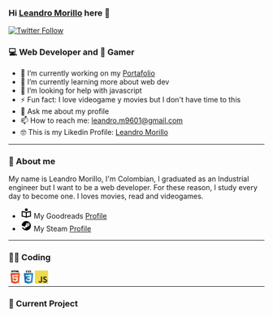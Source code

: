 ### Hi [Leandro Morillo][website] here 👋
[![Twitter Follow](https://img.shields.io/twitter/follow/lmorillo96?color=1DA1F2&label=Leandro%20Morillo&logo=twitter&style=flat-square)](https://twitter.com/lmorillo96)


### 💻 Web Developer and 👾 Gamer

- 🔭 I’m currently working on my [Portafolio][portafolio]
- 🌱 I’m currently learning more about web dev
- 🤔 I’m looking for help with javascript
- ⚡ Fun fact: I love videogame y movies but I don't have time to this
- 💬 Ask me about my profile 
- 📫 How to reach me: leandro.m9601@gmail.com
- 🤓 This is my Likedin Profile: [Leandro Morillo][linkedin]

---
### 👤 About me

My name is Leandro Morillo, I'm Colombian, I graduated as an Industrial engineer but I want to be a web developer. For these reason, I study every day to become one.
I loves movies, read and videogames.

- <svg xmlns="http://www.w3.org/2000/svg" width="22" height="22" viewBox="0 0 24 24" style="fill: rgba(0, 0, 0, 1);transform: ;msFilter:;"><path d="M21 8c-.202 0-4.85.029-9 2.008C7.85 8.029 3.202 8 3 8a1 1 0 0 0-1 1v9.883a1 1 0 0 0 .305.719c.195.188.48.305.729.28l.127-.001c.683 0 4.296.098 8.416 2.025.016.008.034.005.05.011.119.049.244.083.373.083s.254-.034.374-.083c.016-.006.034-.003.05-.011 4.12-1.928 7.733-2.025 8.416-2.025l.127.001c.238.025.533-.092.729-.28.194-.189.304-.449.304-.719V9a1 1 0 0 0-1-1zM4 10.049c1.485.111 4.381.48 7 1.692v7.742c-3-1.175-5.59-1.494-7-1.576v-7.858zm16 7.858c-1.41.082-4 .401-7 1.576v-7.742c2.619-1.212 5.515-1.581 7-1.692v7.858z"></path><circle cx="12" cy="5" r="3"></circle></svg> My Goodreads [Profile][goodreads]
- <svg xmlns="http://www.w3.org/2000/svg" width="22" height="22" viewBox="0 0 24 24" style="fill: rgba(0, 0, 0, 1);transform: ;msFilter:;"><path d="M8.21 17.32 7 16.8a2.13 2.13 0 1 0 1.17-2.93l1.28.53a1.58 1.58 0 0 1-1.22 2.92z"></path><path d="M12 2a10 10 0 0 0-10 9.34l5.38 2.21a2.31 2.31 0 0 1 .47-.24A2.62 2.62 0 0 1 9 13.1l2.44-3.56a3.8 3.8 0 1 1 3.8 3.8h-.08l-3.51 2.5a2.77 2.77 0 0 1-5.47.68l-3.77-1.6A10 10 0 1 0 12 2z"></path><path d="M17.79 9.5a2.53 2.53 0 1 0-2.53 2.5 2.54 2.54 0 0 0 2.53-2.5zm-4.42 0a1.9 1.9 0 1 1 1.9 1.91 1.9 1.9 0 0 1-1.9-1.92z"></path></svg> My Steam [Profile][steam]

---

### 🧑‍💻 Coding
<img align="left" alt="HTML5" width="26px" src="https://raw.githubusercontent.com/github/explore/80688e429a7d4ef2fca1e82350fe8e3517d3494d/topics/html/html.png" />
<img align="left" alt="css3" width="26px" src="https://raw.githubusercontent.com/github/explore/80688e429a7d4ef2fca1e82350fe8e3517d3494d/topics/css/css.png" />
<img align="left" alt="js" width="26px" src="https://raw.githubusercontent.com/github/explore/80688e429a7d4ef2fca1e82350fe8e3517d3494d/topics/javascript/javascript.png"/>
<br>

---

### 📒 Current Project

<!-- BLOG-POST-LIST:START -->
<!-- BLOG-POST-LIST:END -->




<!-- Links -->
[website]: https://lmorillo96.github.io/website_personal/
[portafolio]: https://lmorillo96.github.io/Portafolio/
[goodreads]: https://www.goodreads.com/user/show/109948245-leandro
[steam]: https://steamcommunity.com/id/ckufuoy/
[linkedin]: https://www.linkedin.com/in/leandro-morillo-911622202/

